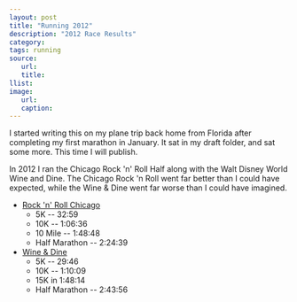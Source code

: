 ```yaml
---
layout: post
title: "Running 2012"
description: "2012 Race Results"
category:
tags: running
source:
   url:
   title:
llist:
image:
   url:
   caption:
---
```

I started writing this on my plane trip back home from Florida after completing my first marathon in January. It sat in my draft folder, and sat some more. This time I will publish.

In 2012 I ran the Chicago Rock 'n' Roll Half along with the Walt Disney World Wine and Dine. The Chicago Rock 'n Roll went far better than I could have expected, while the Wine & Dine went far worse than I could have imagined.

* [Rock 'n' Roll Chicago](http://running.competitor.com/cgiresults?eId=43)
  * 5K -- 32:59
  * 10K -- 1:06:36
  * 10 Mile -- 1:48:48
  * Half Marathon -- 2:24:39
* [Wine & Dine](http://results.active.com/events/2012-disney-wine-dine-half-marathon--2013)
  * 5K -- 29:46
  * 10K -- 1:10:09
  * 15K in 1:48:14
  * Half Marathon -- 2:43:56

